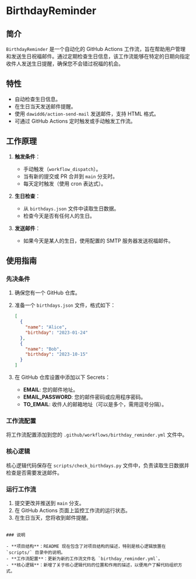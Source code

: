 # BirthdayReminder

## 简介

`BirthdayReminder` 是一个自动化的 GitHub Actions 工作流，旨在帮助用户管理和发送生日祝福邮件。通过定期检查生日信息，该工作流能够在特定的日期向指定收件人发送生日提醒，确保您不会错过祝福的机会。

## 特性

- 自动检查生日信息。
- 在生日当天发送邮件提醒。
- 使用 `dawidd6/action-send-mail` 发送邮件，支持 HTML 格式。
- 可通过 GitHub Actions 定时触发或手动触发工作流。

## 工作原理

1. **触发条件**：
   - 手动触发（`workflow_dispatch`）。
   - 当有新的提交或 PR 合并到 `main` 分支时。
   - 每天定时触发（使用 cron 表达式）。

2. **生日检查**：
   - 从 `birthdays.json` 文件中读取生日数据。
   - 检查今天是否有任何人的生日。

3. **发送邮件**：
   - 如果今天是某人的生日，使用配置的 SMTP 服务器发送祝福邮件。

## 使用指南

### 先决条件

1. 确保您有一个 GitHub 仓库。
2. 准备一个 `birthdays.json` 文件，格式如下：

   ```json
   [
     {
       "name": "Alice",
       "birthday": "2023-01-24"
     },
     {
       "name": "Bob",
       "birthday": "2023-10-15"
     }
   ]

3. 在 GitHub 仓库设置中添加以下 Secrets：
   - **EMAIL**: 您的邮件地址。
   - **EMAIL_PASSWORD**: 您的邮件密码或应用程序密码。
   - **TO_EMAIL**: 收件人的邮箱地址（可以是多个，需用逗号分隔）。

### 工作流配置

将工作流配置添加到您的 `.github/workflows/birthday_reminder.yml` 文件中。

### 核心逻辑

核心逻辑代码保存在 `scripts/check_birthdays.py` 文件中，负责读取生日数据并检查是否需要发送邮件。

### 运行工作流

1. 提交更改并推送到 `main` 分支。
2. 在 GitHub Actions 页面上监控工作流的运行状态。
3. 在生日当天，您将收到邮件提醒。
```

### 说明

- **项目结构**：README 现在包含了对项目结构的描述，特别是核心逻辑放置在 `scripts/` 目录中的说明。
- **工作流配置**：更新为新的工作流文件名 `birthday_reminder.yml`。
- **核心逻辑**：新增了关于核心逻辑代码的位置和作用的描述，以便用户了解代码组织方式。
